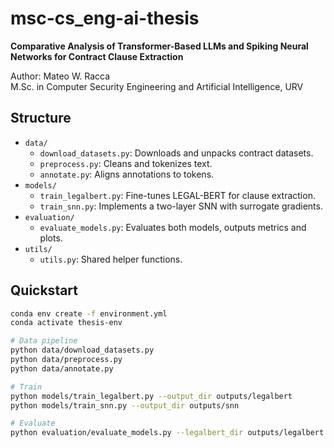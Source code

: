 # msc-cs_eng-ai-thesis

**Comparative Analysis of Transformer-Based LLMs and Spiking Neural Networks for Contract Clause Extraction**

Author: Mateo W. Racca  
M.Sc. in Computer Security Engineering  and Artificial Intelligence, URV

## Structure

- `data/`  
  - `download_datasets.py`: Downloads and unpacks contract datasets.  
  - `preprocess.py`: Cleans and tokenizes text.  
  - `annotate.py`: Aligns annotations to tokens.  
- `models/`  
  - `train_legalbert.py`: Fine-tunes LEGAL-BERT for clause extraction.  
  - `train_snn.py`: Implements a two-layer SNN with surrogate gradients.  
- `evaluation/`  
  - `evaluate_models.py`: Evaluates both models, outputs metrics and plots.  
- `utils/`  
  - `utils.py`: Shared helper functions.  

## Quickstart

```bash
conda env create -f environment.yml
conda activate thesis-env

# Data pipeline
python data/download_datasets.py
python data/preprocess.py
python data/annotate.py

# Train
python models/train_legalbert.py --output_dir outputs/legalbert
python models/train_snn.py --output_dir outputs/snn

# Evaluate
python evaluation/evaluate_models.py --legalbert_dir outputs/legalbert --snn_model outputs/snn/snn_model.pt
```
